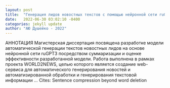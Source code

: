 ```yaml
---
layout: post
title:  "Генерация лидов новостных текстов с помощью нейронной сети ruGPT-3: магистерская диссертация по направлению подготовки: 45.04. 03 …"
date:   2022-06-30 03:02:10 -0400
categories: jekyll update
author: "АЮ Душейко - 2022"
---
```

АННОТАЦИЯ Магистерская диссертация посвящена разработке модели автоматической генерации текстов новостных лидов на основе нейронной сети ruGPT3 посредством суммаризации и оценке эффективности разработанной модели. Работа выполнена в рамках проекта WORLD2NEWS, целью которого является создание web-сервиса для автоматического генерирования новостей и автоматизированной обработки и генерирования текстовой информации …
Cites: ‪Sentence compression beyond word deletion‬  